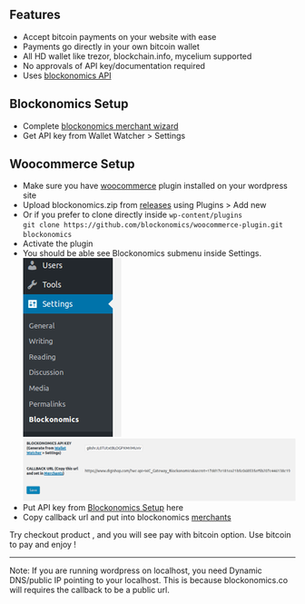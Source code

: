 Features
--------
- Accept bitcoin payments on your website with ease
- Payments go directly in your own bitcoin wallet
- All HD wallet like trezor, blockchain.info, mycelium supported
- No approvals of API key/documentation required
- Uses [blockonomics API](https://www.blockonomics.co/views/api.html)

Blockonomics Setup
-----------------
- Complete [blockonomics merchant wizard](https://www.blockonomics.co/merchants) 
- Get API key from Wallet Watcher > Settings


Woocommerce Setup
-----------------
- Make sure you have [woocommerce](https://wordpress.org/plugins/woocommerce/) plugin installed on your wordpress site
- Upload blockonomics.zip from [releases](https://github.com/blockonomics/woocommerce-plugin/releases) using Plugins > Add new 
- Or if you prefer to clone directly inside `wp-content/plugins`  
`git clone https://github.com/blockonomics/woocommerce-plugin.git blockonomics`
- Activate the plugin
- You should be able see Blockonomics submenu inside Settings.  
 ![Settings Panel](panel.png?raw=true)  
 ![Blockonomics Settings](settings.png?raw=true)
- Put API key from [Blockonomics Setup](#blockonomics-setup) here
- Copy callback url and put into blockonomics [merchants](https://www.blockonomics.co/merchants)


Try checkout product , and you will see pay with bitcoin option.
Use bitcoin to pay and enjoy !

-------------------

Note: If you are running wordpress on localhost, you need Dynamic
DNS/public IP pointing to your localhost.
This is because blockonomics.co will requires the callback to be a public url.
